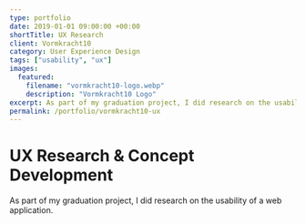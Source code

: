```yaml
---
type: portfolio
date: 2019-01-01 09:00:00 +00:00
shortTitle: UX Research
client: Vormkracht10
category: User Experience Design
tags: ["usability", "ux"]
images:
  featured:
    filename: "vormkracht10-logo.webp"
    description: "Vormkracht10 Logo"
excerpt: As part of my graduation project, I did research on the usability of a web application.
permalink: /portfolio/vormkracht10-ux
---
```


# UX Research & Concept Development

As part of my graduation project, I did research on the usability of a web application.
